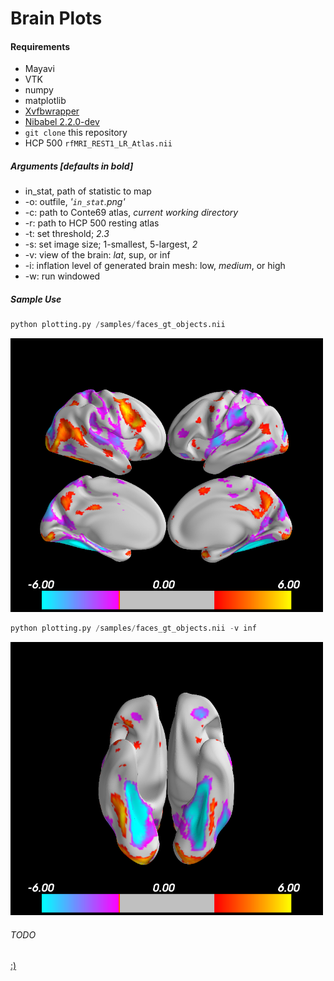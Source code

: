 # Brain Plots

#### Requirements
* Mayavi
* VTK
* numpy
* matplotlib
* [Xvfbwrapper](https://github.com/cgoldberg/xvfbwrapper)
* [Nibabel 2.2.0-dev](https://github.com/nipy/nibabel/archive/master.zip)
* `git clone` this repository
* HCP 500 `rfMRI_REST1_LR_Atlas.nii`

##### Arguments [defaults in bold]
  * in_stat, path of statistic to map
  * -o: outfile, *'`in_stat`.png'*
  * -c: path to Conte69 atlas, *current working directory*
  * -r: path to HCP 500 resting atlas
  * -t: set threshold; *2.3*
  * -s: set image size; 1-smallest, 5-largest, *2*
  * -v: view of the brain: *lat*, sup, or inf
  * -i: inflation level of generated brain mesh: low, *medium*, or high
  * -w: run windowed

##### Sample Use
```python
python plotting.py /samples/faces_gt_objects.nii
```
<img src=doc/sample/lateral_split_face_gt_object.png width=500px>

```python
python plotting.py /samples/faces_gt_objects.nii -v inf
```
<img src=doc/sample/inferior_face_gt_object.png width=500px>



###### TODO
[:)](https://github.com/mgxd/brainplot/projects/1)

